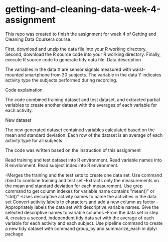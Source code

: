 # getting-and-cleaning-data-week-4-assignment
This repo was created to finish the assignment for week 4 of Getting and Cleaning Data Coursera course.

First, download and unzip the data file into your R working directory.
Second, download the R source code into your R working directory.
Finally, execute R source code to generate tidy data file.
Data description

The variables in the data X are sensor signals measured with waist-mounted smartphone from 30 subjects. The variable in the data Y indicates activity type the subjects performed during recording.

Code explaination

The code combined training dataset and test dataset, and extracted partial variables to create another dataset with the averages of each variable for each activity.

New dataset

The new generated dataset contained variables calculated based on the mean and standard deviation. Each row of the dataset is an average of each activity type for all subjects.

The code was written based on the instruction of this assignment

Read training and test dataset into R environment. Read variable names into R envrionment. Read subject index into R environment.

-Merges the training and the test sets to create one data set. Use command rbind to combine training and test set
-Extracts only the measurements on the mean and standard deviation for each measurement. Use grep command to get column indexes for variable name contains "mean()" or "std()"
-Uses descriptive activity names to name the activities in the data set Convert activity labels to characters and add a new column as factor
-Appropriately labels the data set with descriptive variable names. Give the selected descriptive names to variable columns
-From the data set in step 4, creates a second, independent tidy data set with the average of each variable for each activity and each subject. Use pipeline command to create a new tidy dataset with command group_by and summarize_each in dplyr package

